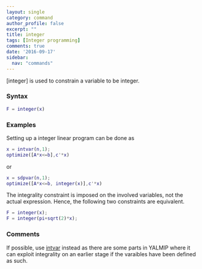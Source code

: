 ```yaml
---
layout: single
category: command
author_profile: false
excerpt: ""
title: integer
tags: [Integer programming]
comments: true
date: '2016-09-17'
sidebar:
  nav: "commands"
---
```


[integer]  is used to constrain a variable to be integer.

### Syntax

````matlab
F = integer(x)
````


### Examples

Setting up a integer linear program can be done as

````matlab
x = intvar(n,1);
optimize([A*x<=b],c'*x)
````

or

````matlab
x = sdpvar(n,1);
optimize([A*x<=b, integer(x)],c'*x)
````

The integrality constraint is imposed on the involved variables, not the actual expression. Hence, the following two constraints are equivalent.

````matlab
F = integer(x);
F = integer(pi+sqrt(2)*x);
````

### Comments
If possible, use [intvar](/command/intvar) instead as there are some parts in YALMIP where it can exploit integrality on an earlier stage if the varaibles have been defined as such.
